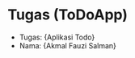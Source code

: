 # Tugas (ToDoApp)
<ul>
  <li>Tugas: {Aplikasi Todo}</li>
  <li>Nama: {Akmal Fauzi Salman}</li>
</ul>
